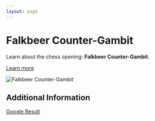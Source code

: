```yaml
---
layout: page
---
```

# Falkbeer Counter-Gambit

Learn about the chess opening: **Falkbeer Counter-Gambit**.

[Learn more](https://www.thechesswebsite.com/falkbeer-counter-gambit/)

![Falkbeer Counter-Gambit](https://www.thechesswebsite.com/wp-content/uploads/2012/07/falkbeer1.jpg)

## Additional Information

[Google Result](https://en.wikipedia.org/wiki/King%27s_Gambit,_Falkbeer_Countergambit)

